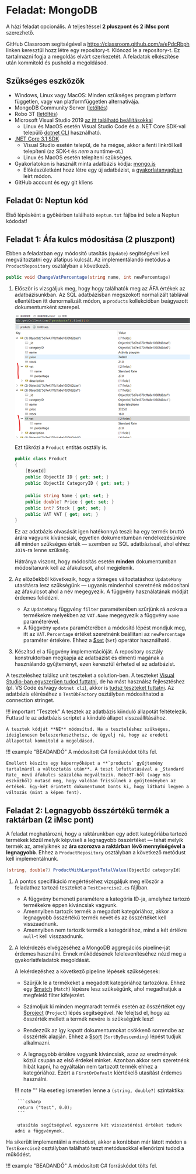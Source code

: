 # Feladat: MongoDB

A házi feladat opcionális. A teljesítéssel **2 pluszpont és 2 iMsc pont** szerezhető.

GitHub Classroom segítségével a <https://classroom.github.com/a/ePdcRbph> linken keresztül hozz létre egy repository-t. Klónozd le a repository-t. Ez tartalmazni fogja a megoldás elvárt szerkezetét. A feladatok elkészítése után kommitold és pushold a megoldásod.

## Szükséges eszközök

- Windows, Linux vagy MacOS: Minden szükséges program platform független, vagy van platformfüggetlen alternatívája.
- MongoDB Community Server ([letöltés](https://www.mongodb.com/download-center/community))
- Robo 3T ([letöltés](https://robomongo.org/download))
- Microsoft Visual Studio 2019 [az itt található beállításokkal](../VisualStudio.md)
    - Linux és MacOS esetén Visual Studio Code és a .NET Core SDK-val települő [dotnet CLI](https://docs.microsoft.com/en-us/dotnet/core/tools/) használható.
- [.NET Core 3.1 SDK](https://dotnet.microsoft.com/download/dotnet-core/3.1)
    - Visual Studio esetén települ, de ha mégse, akkor a fenti linkről kell telepíteni (az SDK-t és _nem_ a runtime-ot.)
    - Linux és MacOS esetén telepíteni szükséges.
- Gyakorlatokon is használt minta adatbázis kódja: [mongo.js](https://raw.githubusercontent.com/bmeviauac01/adatvezerelt/master/docs/db/mongo.js)
    - Előkészületként hozz létre egy új adatbázist, a [gyakorlatanyagban](../../gyakorlat/mongodb/index.md) leírt módon.
- GitHub account és egy git kliens

## Feladat 0: Neptun kód

Első lépésként a gyökérben található `neptun.txt` fájlba írd bele a Neptun kódodat!

## Feladat 1: Áfa kulcs módosítása (2 pluszpont)

Ebben a feladatban egy módosító utasítás (`Update`) segítségével kell megváltoztatni egy áfatípus kulcsát. Az implementálandó metódus a `ProductRepository` osztályban a következő.

```csharp
public void ChangeVatPercentage(string name, int newPercentage)
```

1. Először is vizsgáljuk meg, hogy hogy találhatók meg az ÁFA értékek az adatbázisunkban. Az SQL adatbázisban megszokott normalizált táblával ellentétben itt denormalizált módon, a `products` kollekcióban beágyazott dokumentumként szerepel.

    ![Beágyazott dokumentum](embedded-doc.png)

    Ezt tükrözi a `Product` entitás osztály is.

    ```csharp
    public class Product
    {
        [BsonId]
        public ObjectId ID { get; set; }
        public ObjectId CategoryID { get; set; }

        public string Name { get; set; }
        public double? Price { get; set; }
        public int? Stock { get; set; }
        public VAT VAT { get; set; }
    }
    ```

    Ez az adatbázis olvasását igen hatékonnyá teszi: ha egy termék bruttó árára vagyunk kíváncsiak, egyetlen dokumentumban rendelkezésünkre áll minden szükséges érték — szemben az SQL adatbázissal, ahol ehhez `JOIN`-ra lenne szükség.

    Hátránya viszont, hogy módosítás esetén **minden** dokumentumban módosítanunk kell az áfakulcsot, ahol megjelenik.

1. Az előzőekből következik, hogy a tömeges változtatáshoz `UpdateMany` utasításra lesz szükségünk — ugyanis mindenhol szeretnénk módosítani az áfakulcsot ahol a név megegyezik. A függvény használatának módját érdemes felidézni.

    - Az `UpdateMany` függvény `filter` paraméterében szűrjünk rá azokra a termékekre melyekben az `VAT.Name` megegyezik a függvény `name` paraméterével.
    - A függvény `update` paraméterében a módosító lépést mondjuk meg, itt az `VAT.Percentage` értéket szeretnénk beállítani az `newPercentage` paraméter értékére. Ehhez a [$set](https://docs.mongodb.com/manual/reference/operator/update/set/) (`Set`) operátor használható.

1. Készítsd el a függvény implementációját. A repository osztály konstruktorban megkapja az adatbázist és elmenti magának a használandó gyűjteményt, ezen keresztül érheted el az adatbázist.

A teszteléshez találsz unit teszteket a solution-ben. A teszteket [Visual Studio-ban egyszerűen tudod futtatni](https://docs.microsoft.com/en-us/visualstudio/test/run-unit-tests-with-test-explorer?view=vs-2019), de ha mást használsz fejlesztéshez (pl. VS Code és/vagy `dotnet cli`), akkor is [tudsz teszteket futtatni](https://docs.microsoft.com/en-us/dotnet/core/tools/dotnet-test). Az adatbázis eléréséhez a `TestDbFactory` osztályban módosíthatod a connection stringet.

!!! important "Tesztek"
    A tesztek az adatbázis kiinduló állapotát feltételezik. Futtasd le az adatbázis scriptet a kiinduló állapot visszaállításához.

    A tesztek kódját **NE** módosítsd. Ha a teszteléshez szükséges, ideiglenesen beleszerkeszthetsz, de ügyelj rá, hogy az eredeti állapottal kommitold a megoldásod.

!!! example "BEADANDÓ"
    A módosított C# forráskódot tölts fel.

    Emellett készíts egy képernyőképet a **`products` gyűjtemény tartalmáról a változtatás után**. A teszt lefuttatásával a _Standard Rate_ nevű áfakulcs százaléka megváltozik. Robo3T-ből (vagy más eszközből) mutasd meg, hogy valóban frissülnek a gyűjteményben az értékek. Egy-két érintett dokumentumot bonts ki, hogy látható legyen a változás (mint a képen fent).

## Feladat 2: Legnagyobb összértékű termék a raktárban (2 iMsc pont)

A feladat meghatározni, hogy a raktárunkban egy adott kategóriába tartozó termékek közül melyik képviseli a legnagyobb összértéket — tehát melyik termék az, amelyiknek az **ára szorozva a raktárban lévő mennyiségével a legnagyobb**. Ehhez a `ProductRepository` osztályban a következő metódust kell implementálnunk.

```csharp
(string, double?) ProductWithLargestTotalValue(ObjectId categoryId)
```

1. A pontos specifikáció megértéséhez vizsgáljuk meg először a feladathoz tartozó teszteket a `TestExercise2.cs` fájlban.

    - A függvény bemeneti paramétere a kategória ID-ja, amelyhez tartozó termékekre éppen kíváncsiak vagyunk.
    - Amennyiben tartozik termék a megadott kategóriához, akkor a legnagyobb összértékű termék nevét és az összértéket kell visszaadnunk.
    - Amennyiben nem tartozik termék a kategóriához, mind a két értékre `null`-t kell visszaadnunk.

1. A lekérdezés elvégzéséhez a MongoDB aggregációs pipeline-ját érdemes használni. Ennek működésének felelevenítéséhez nézd meg a gyakorlatfeladatok megoldását.

    A lekérdezéshez a következő pipeline lépések szükségesek:

    - Szűrjük le a termékeket a megadott kategóriához tartozókra. Ehhez egy [$match](https://docs.mongodb.com/manual/reference/operator/aggregation/match/) (`Match`) lépésre lesz szükségünk, ahol megadhatjuk a megfelelő filter kifejezést.

    - Számoljuk ki minden megmaradt termék esetén az összértéket egy [$project](https://docs.mongodb.com/manual/reference/operator/aggregation/project/) (`Project`) lépés segítségével. Ne felejtsd el, hogy az összérték mellett a termék nevére is szükségünk lesz!

    - Rendezzük az így kapott dokumentumokat csökkenő sorrendbe az összérték alapján. Ehhez a [$sort](https://docs.mongodb.com/manual/reference/operator/aggregation/sort/) (`SortByDescending`) lépést tudjuk alkalmazni.

    - A legnagyobb értékre vagyunk kíváncsiak, azaz az eredmények közül csupán az első érdekel minket. Azonban akkor sem szeretnénk hibát kapni, ha egyáltalán nem tartozott termék ehhez a kategóriához. Ezért a `FirstOrDefault` kiértékelő utasítást érdemes használni.

    !!! note ""
        Ha esetleg ismeretlen lenne a `(string, double?)` szintaktika:

        ```csharp
        return ("test", 0.0);
        ```
        
        utasítás segítségével egyszerre két visszatérési értéket tudunk adni a függvénynek.

Ha sikerült implementálni a metódust, akkor a korábban már látott módon a `TestExercise2` osztályban található teszt metódusokkal ellenőrizni tudod a működést.

!!! example "BEADANDÓ"
    A módosított C# forráskódot tölts fel.

